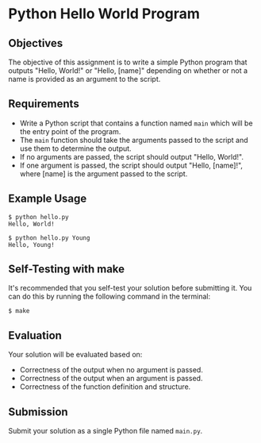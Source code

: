 # Python Hello World Program

## Objectives

The objective of this assignment is to write a simple Python program that outputs "Hello, World!" or "Hello, [name]" depending on whether or not a name is provided as an argument to the script. 

## Requirements

- Write a Python script that contains a function named `main` which will be the entry point of the program.
- The `main` function should take the arguments passed to the script and use them to determine the output.
- If no arguments are passed, the script should output "Hello, World!".
- If one argument is passed, the script should output "Hello, [name]!", where [name] is the argument passed to the script.

## Example Usage

```
$ python hello.py
Hello, World!

$ python hello.py Young
Hello, Young!
```

## Self-Testing with make
It's recommended that you self-test your solution before submitting it. You can do this by running the following command in the terminal:

```
$ make
```

## Evaluation

Your solution will be evaluated based on:
- Correctness of the output when no argument is passed.
- Correctness of the output when an argument is passed.
- Correctness of the function definition and structure.

## Submission

Submit your solution as a single Python file named `main.py`.

